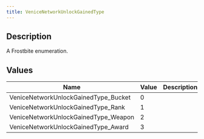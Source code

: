 ```yaml
---
title: VeniceNetworkUnlockGainedType
---
```

## Description

A Frostbite enumeration.

## Values

| Name                                  | Value | Description |
| ------------------------------------- | ----- | ----------- |
| VeniceNetworkUnlockGainedType\_Bucket | 0     |             |
| VeniceNetworkUnlockGainedType\_Rank   | 1     |             |
| VeniceNetworkUnlockGainedType\_Weapon | 2     |             |
| VeniceNetworkUnlockGainedType\_Award  | 3     |             |
